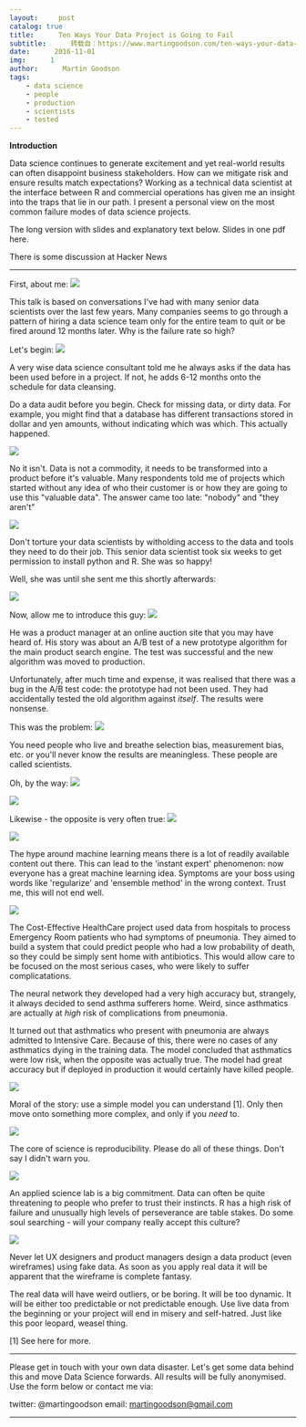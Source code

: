 ```yaml
---
layout:     post
catalog: true
title:      Ten Ways Your Data Project is Going to Fail
subtitle:      转载自：https://www.martingoodson.com/ten-ways-your-data-project-is-going-to-fail/
date:      2016-11-01
img:      1
author:      Martin Goodson
tags:
    - data science
    - people
    - production
    - scientists
    - tested
---
```


**Introduction**

Data science continues to generate excitement and yet real-world results can often disappoint business stakeholders. How can we mitigate risk and ensure results match expectations? Working as a technical data scientist at the interface between R and commercial operations has given me an insight into the traps that lie in our path. I present a personal view on the most common failure modes of data science projects.

The long version with slides and explanatory text below. Slides in one pdf here. 

There is some discussion at Hacker News 

---

First, about me: ![](https://www.martingoodson.com/content/images/2016/11/Slide02.jpg)


This talk is based on conversations I've had with many senior data scientists over the last few years. Many companies seems to go through a pattern of hiring a data science team only for the entire team to quit or be fired around 12 months later. Why is the failure rate so high?

Let's begin: ![](https://www.martingoodson.com/content/images/2016/11/Slide05-1.jpg)

A very wise data science consultant told me he always asks if the data has been used before in a project. If not, he adds 6-12 months onto the schedule for data cleansing.

Do a data audit before you begin. Check for missing data, or dirty data. For example, you might find that a database has different transactions stored in dollar and yen amounts, without indicating which was which. This actually happened.

![](https://www.martingoodson.com/content/images/2016/11/Slide06.jpg)

No it isn't. Data is not a commodity, it needs to be transformed into a product before it's valuable. Many respondents told me of projects which started without any idea of who their customer is or how they are going to use this "valuable data". The answer came too late: "nobody" and "they aren't"

![](https://www.martingoodson.com/content/images/2016/11/Slide07.jpg)


Don't torture your data scientists by witholding access to the data and tools they need to do their job. This senior data scientist took six weeks to get permission to install python and R. She was so happy!

Well, she was until she sent me this shortly afterwards:

![](https://www.martingoodson.com/content/images/2016/11/Slide07-1.jpg)


Now, allow me to introduce this guy: ![](https://www.martingoodson.com/content/images/2016/11/Slide09.jpg)


He was a product manager at an online auction site that you may have heard of. His story was about an A/B test of a new prototype algorithm for the main product search engine. The test was successful and the new algorithm was moved to production. 

Unfortunately, after much time and expense, it was realised that there was a bug in the A/B test code: the prototype had not been used. They had accidentally tested the old algorithm against *itself*. The results were nonsense.

This was the problem: ![](https://www.martingoodson.com/content/images/2016/11/Slide12.jpg)

You need people who live and breathe selection bias, measurement bias, etc. or you'll never know the results are meaningless. These people are called scientists.

Oh, by the way: ![](https://www.martingoodson.com/content/images/2016/11/Slide13.jpg)


![](https://www.martingoodson.com/content/images/2016/11/Slide14.jpg)


Likewise - the opposite is very often true: ![](https://www.martingoodson.com/content/images/2016/11/Slide15.jpg)


![](https://www.martingoodson.com/content/images/2016/11/Slide16.jpg)

The hype around machine learning means there is a lot of readily available content out there. This can lead to the 'instant expert' phenomenon: now everyone has a great machine learning idea. Symptoms are your boss using words like 'regularize' and 'ensemble method' in the wrong context. Trust me, this will not end well.

![](https://www.martingoodson.com/content/images/2016/11/Slide17.jpg)

The Cost-Effective HealthCare project used data from hospitals to process Emergency Room patients who had symptoms of pneumonia. They aimed to build a system that could predict people who had a low probability of death, so they could be simply sent home with antibiotics. This would allow care to be focused on the most serious cases, who were likely to suffer complicatations.

The neural network they developed had a very high accuracy but, strangely, it always decided to send asthma sufferers home. Weird, since asthmatics are actually at *high* risk of complications from pneumonia.

It turned out that asthmatics who present with pneumonia are always admitted to Intensive Care. Because of this, there were no cases of any asthmatics dying in the training data. The model concluded that asthmatics were low risk, when the opposite was actually true. The model had great accuracy but if deployed in production it would certainly have killed people.

![](https://www.martingoodson.com/content/images/2016/11/Slide18.jpg)

Moral of the story: use a simple model you can understand [1]. Only then move onto something more complex, and only if you *need* to.

![](https://www.martingoodson.com/content/images/2016/11/Slide19.jpg)

The core of science is reproducibility. Please do all of these things. Don't say I didn't warn you.

![](https://www.martingoodson.com/content/images/2016/11/Slide20.jpg)

An applied science lab is a big commitment. Data can often be quite threatening to people who prefer to trust their instincts. R has a high risk of failure and unusually high levels of perseverance are table stakes. Do some soul searching - will your company really accept this culture? 

![](https://www.martingoodson.com/content/images/2016/11/Slide21.jpg)

Never let UX designers and product managers design a data product (even wireframes) using fake data. As soon as you apply real data it will be apparent that the wireframe is complete fantasy. 

The real data will have weird outliers, or be boring. It will be too dynamic. It will be either too predictable or not predictable enough. Use live data from the beginning or your project will end in misery and self-hatred. Just like this poor leopard, weasel thing.

[1] See here for more.

---

Please get in touch with your own data disaster. Let's get some data behind this and move Data Science forwards. All results will be fully anonymised. Use the form below or contact me via:

twitter: @martingoodson email: martingoodson@gmail.com

---

 
